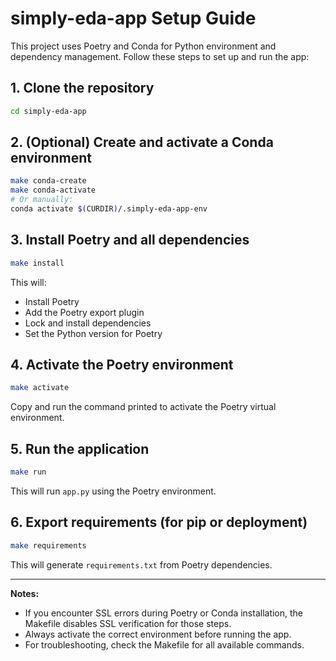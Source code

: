 # simply-eda-app Setup Guide

This project uses Poetry and Conda for Python environment and dependency management. Follow these steps to set up and run the app:

## 1. Clone the repository
```sh
cd simply-eda-app
```

## 2. (Optional) Create and activate a Conda environment
```sh
make conda-create
make conda-activate
# Or manually:
conda activate $(CURDIR)/.simply-eda-app-env
```

## 3. Install Poetry and all dependencies
```sh
make install
```
This will:
- Install Poetry
- Add the Poetry export plugin
- Lock and install dependencies
- Set the Python version for Poetry

## 4. Activate the Poetry environment
```sh
make activate
```
Copy and run the command printed to activate the Poetry virtual environment.

## 5. Run the application
```sh
make run
```
This will run `app.py` using the Poetry environment.

## 6. Export requirements (for pip or deployment)
```sh
make requirements
```
This will generate `requirements.txt` from Poetry dependencies.

---

**Notes:**
- If you encounter SSL errors during Poetry or Conda installation, the Makefile disables SSL verification for those steps.
- Always activate the correct environment before running the app.
- For troubleshooting, check the Makefile for all available commands.

